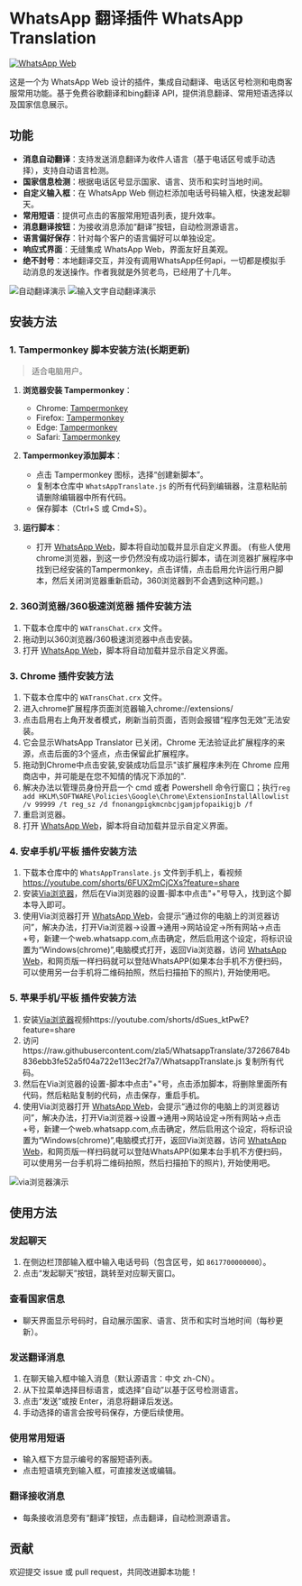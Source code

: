 # WhatsApp 翻译插件 WhatsApp Translation


[![WhatsApp Web](https://img.shields.io/badge/WhatsApp-Web-green.svg)](https://web.whatsapp.com/)

这是一个为 WhatsApp Web 设计的插件，集成自动翻译、电话区号检测和电商客服常用功能。基于免费谷歌翻译和bing翻译 API，提供消息翻译、常用短语选择以及国家信息展示。

## 功能

- **消息自动翻译**：支持发送消息翻译为收件人语言（基于电话区号或手动选择），支持自动语言检测。
- **国家信息检测**：根据电话区号显示国家、语言、货币和实时当地时间。
- **自定义输入框**：在 WhatsApp Web 侧边栏添加电话号码输入框，快速发起聊天。
- **常用短语**：提供可点击的客服常用短语列表，提升效率。
- **消息翻译按钮**：为接收消息添加“翻译”按钮，自动检测源语言。
- **语言偏好保存**：针对每个客户的语言偏好可以单独设定。
- **响应式界面**：无缝集成 WhatsApp Web，界面友好且美观。
- **绝不封号**：本地翻译交互，并没有调用WhatsApp任何api，一切都是模拟手动消息的发送操作。作者我就是外贸老鸟，已经用了十几年。
  
![自动翻译演示](https://github.com/zla5/WhatsappTranslate/blob/edee77a23dc79349c8ab68623c2f014ddc5ac6ae/%E8%87%AA%E5%8A%A8%E7%BF%BB%E8%AF%91%E6%BC%94%E7%A4%BA.gif)
![输入文字自动翻译演示](https://github.com/zla5/WhatsappTranslate/blob/edee77a23dc79349c8ab68623c2f014ddc5ac6ae/%E8%BE%93%E5%85%A5%E6%96%87%E5%AD%97%E8%87%AA%E5%8A%A8%E7%BF%BB%E8%AF%91%E6%BC%94%E7%A4%BA.gif)

## 安装方法
### 1. Tampermonkey 脚本安装方法(长期更新)
> 适合电脑用户。

1. **浏览器安装 Tampermonkey**：
   - Chrome: [Tampermonkey](https://www.tampermonkey.net/)
   - Firefox: [Tampermonkey](https://www.tampermonkey.net/)
   - Edge: [Tampermonkey](https://www.tampermonkey.net/)
   - Safari: [Tampermonkey](https://www.tampermonkey.net/)

2. **Tampermonkey添加脚本**：
   - 点击 Tampermonkey 图标，选择“创建新脚本”。
   - 复制本仓库中 `WhatsAppTranslate.js` 的所有代码到编辑器，注意粘贴前请删除编辑器中所有代码。
   - 保存脚本（Ctrl+S 或 Cmd+S）。

3. **运行脚本**：
   - 打开 [WhatsApp Web](https://web.whatsapp.com/)，脚本将自动加载并显示自定义界面。
(有些人使用chrome浏览器，到这一步仍然没有成功运行脚本，请在浏览器扩展程序中找到已经安装的Tampermonkey，点击详情，点击启用允许运行用户脚本，然后关闭浏览器重新启动，360浏览器到不会遇到这种问题。)
     
### 2. 360浏览器/360极速浏览器 插件安装方法
1. 下载本仓库中的 `WATransChat.crx` 文件。
2. 拖动到以360浏览器/360极速浏览器中点击安装。
3. 打开 [WhatsApp Web](https://web.whatsapp.com/)，脚本将自动加载并显示自定义界面。

### 3. Chrome 插件安装方法
1. 下载本仓库中的 `WATransChat.crx` 文件。
2. 进入chrome扩展程序页面浏览器输入chrome://extensions/
3. 点击启用右上角开发者模式，刷新当前页面，否则会报错“程序包无效”无法安装。
4. 它会显示WhatsApp Translator 已关闭，Chrome 无法验证此扩展程序的来源，点击后面的3个竖点，点击保留此扩展程序。
5. 拖动到Chrome中点击安装,安装成功后显示"该扩展程序未列在 Chrome 应用商店中，并可能是在您不知情的情况下添加的".
6. 解决办法以管理员身份开启一个 cmd 或者 Powershell 命令行窗口；执行`reg add HKLM\SOFTWARE\Policies\Google\Chrome\ExtensionInstallAllowlist /v 99999 /t reg_sz /d fnonangpigkmcnbcjgamjpfopaikigjb /f`
7. 重启浏览器。
8. 打开 [WhatsApp Web](https://web.whatsapp.com/)，脚本将自动加载并显示自定义界面。



### 4. 安卓手机/平板 插件安装方法
1. 下载本仓库中的 `WhatsAppTranslate.js` 文件到手机上，看视频 https://youtube.com/shorts/6FUX2mCjCXs?feature=share
2. 安装[Via浏览器](https://res.viayoo.com/v1/via-release-cn.apk)，然后在Via浏览器的设置-脚本中点击"+"号导入，找到这个脚本导入即可。
3. 使用Via浏览器打开 [WhatsApp Web](https://web.whatsapp.com/)，会提示“通过你的电脑上的浏览器访问”，解决办法，打开Via浏览器→设置→通用→网站设定→所有网站→点击+号，新建一个web.whatsapp.com,点击确定，然后启用这个设定，将标识设置为“Windows(chrome)”,电脑模式打开，返回Via浏览器，访问 [WhatsApp Web](https://web.whatsapp.com/)，和网页版一样扫码就可以登陆WhatsAPP(如果本台手机不方便扫码，可以使用另一台手机将二维码拍照，然后扫描拍下的照片), 开始使用吧。

### 5. 苹果手机/平板 插件安装方法
1. 安装[Via浏览器](https://apps.apple.com/us/app/via-browser/id1639085829)视频https://youtube.com/shorts/dSues_ktPwE?feature=share
2. 访问https://raw.githubusercontent.com/zla5/WhatsappTranslate/37266784b836ebb3fe52a5f04a722e113ec2f7a7/WhatsappTranslate.js 复制所有代码。
3. 然后在Via浏览器的设置-脚本中点击"+"号，点击添加脚本，将删除里面所有代码，然后粘贴复制的代码，点击保存，重启手机。
4. 使用Via浏览器打开 [WhatsApp Web](https://web.whatsapp.com/)，会提示“通过你的电脑上的浏览器访问”，解决办法，打开Via浏览器→设置→通用→网站设定→所有网站→点击+号，新建一个web.whatsapp.com,点击确定，然后启用这个设定，将标识设置为“Windows(chrome)”,电脑模式打开，返回Via浏览器，访问 [WhatsApp Web](https://web.whatsapp.com/)，和网页版一样扫码就可以登陆WhatsAPP(如果本台手机不方便扫码，可以使用另一台手机将二维码拍照，然后扫描拍下的照片), 开始使用吧。

   
   
![via浏览器演示](https://github.com/zla5/WhatsappTranslate/blob/bbab064b8ba93436bffb8520d8c1642f672f1342/%E6%89%8B%E6%9C%BAvia%E6%B5%8F%E8%A7%88%E5%99%A8%E6%BC%94%E7%A4%BA.jpg)



## 使用方法

### 发起聊天
1. 在侧边栏顶部输入框中输入电话号码（包含区号，如 `8617700000000`）。
2. 点击“发起聊天”按钮，跳转至对应聊天窗口。

### 查看国家信息
- 聊天界面显示号码时，自动展示国家、语言、货币和实时当地时间（每秒更新）。

### 发送翻译消息
1. 在聊天输入框中输入消息（默认源语言：中文 zh-CN）。
2. 从下拉菜单选择目标语言，或选择“自动”以基于区号检测语言。
3. 点击“发送”或按 Enter，消息将翻译后发送。
4. 手动选择的语言会按号码保存，方便后续使用。

### 使用常用短语
- 输入框下方显示编号的客服短语列表。
- 点击短语填充到输入框，可直接发送或编辑。

### 翻译接收消息
- 每条接收消息旁有“翻译”按钮，点击翻译，自动检测源语言。

## 贡献
欢迎提交 issue 或 pull request，共同改进脚本功能！
